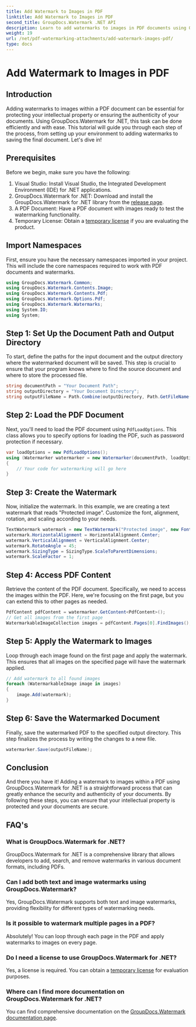 ```yaml
---
title: Add Watermark to Images in PDF
linktitle: Add Watermark to Images in PDF
second_title: GroupDocs.Watermark .NET API
description: Learn to add watermarks to images in PDF documents using GroupDocs.Watermark for .NET with our detailed, step-by-step tutorial. Secure your PDFs easily.
weight: 19
url: /net/pdf-watermarking-attachments/add-watermark-images-pdf/
type: docs
---
```

# Add Watermark to Images in PDF

## Introduction
Adding watermarks to images within a PDF document can be essential for protecting your intellectual property or ensuring the authenticity of your documents. Using GroupDocs.Watermark for .NET, this task can be done efficiently and with ease. This tutorial will guide you through each step of the process, from setting up your environment to adding watermarks to saving the final document. Let's dive in!
## Prerequisites
Before we begin, make sure you have the following:
1. Visual Studio: Install Visual Studio, the Integrated Development Environment (IDE) for .NET applications.
2. GroupDocs.Watermark for .NET: Download and install the GroupDocs.Watermark for .NET library from the [release page](https://releases.groupdocs.com/Watermark/net/).
3. A PDF Document: Have a PDF document with images ready to test the watermarking functionality.
4. Temporary License: Obtain a [temporary license](https://purchase.groupdocs.com/temporary-license/) if you are evaluating the product.
## Import Namespaces
First, ensure you have the necessary namespaces imported in your project. This will include the core namespaces required to work with PDF documents and watermarks.
```csharp
using GroupDocs.Watermark.Common;
using GroupDocs.Watermark.Contents.Image;
using GroupDocs.Watermark.Contents.Pdf;
using GroupDocs.Watermark.Options.Pdf;
using GroupDocs.Watermark.Watermarks;
using System.IO;
using System;
```
## Step 1: Set Up the Document Path and Output Directory
To start, define the paths for the input document and the output directory where the watermarked document will be saved. This step is crucial to ensure that your program knows where to find the source document and where to store the processed file.
```csharp
string documentPath = "Your Document Path";
string outputDirectory = "Your Document Directory";
string outputFileName = Path.Combine(outputDirectory, Path.GetFileName(documentPath));
```
## Step 2: Load the PDF Document
Next, you'll need to load the PDF document using `PdfLoadOptions`. This class allows you to specify options for loading the PDF, such as password protection if necessary.
```csharp
var loadOptions = new PdfLoadOptions();
using (Watermarker watermarker = new Watermarker(documentPath, loadOptions))
{
    // Your code for watermarking will go here
}
```
## Step 3: Create the Watermark
Now, initialize the watermark. In this example, we are creating a text watermark that reads "Protected image". Customize the font, alignment, rotation, and scaling according to your needs.
```csharp
TextWatermark watermark = new TextWatermark("Protected image", new Font("Arial", 8));
watermark.HorizontalAlignment = HorizontalAlignment.Center;
watermark.VerticalAlignment = VerticalAlignment.Center;
watermark.RotateAngle = 45;
watermark.SizingType = SizingType.ScaleToParentDimensions;
watermark.ScaleFactor = 1;
```
## Step 4: Access PDF Content
Retrieve the content of the PDF document. Specifically, we need to access the images within the PDF. Here, we're focusing on the first page, but you can extend this to other pages as needed.
```csharp
PdfContent pdfContent = watermarker.GetContent<PdfContent>();
// Get all images from the first page
WatermarkableImageCollection images = pdfContent.Pages[0].FindImages();
```
## Step 5: Apply the Watermark to Images
Loop through each image found on the first page and apply the watermark. This ensures that all images on the specified page will have the watermark applied.
```csharp
// Add watermark to all found images
foreach (WatermarkableImage image in images)
{
    image.Add(watermark);
}
```
## Step 6: Save the Watermarked Document
Finally, save the watermarked PDF to the specified output directory. This step finalizes the process by writing the changes to a new file.
```csharp
watermarker.Save(outputFileName);
```
## Conclusion
And there you have it! Adding a watermark to images within a PDF using GroupDocs.Watermark for .NET is a straightforward process that can greatly enhance the security and authenticity of your documents. By following these steps, you can ensure that your intellectual property is protected and your documents are secure.
## FAQ's
### What is GroupDocs.Watermark for .NET?
GroupDocs.Watermark for .NET is a comprehensive library that allows developers to add, search, and remove watermarks in various document formats, including PDFs.
### Can I add both text and image watermarks using GroupDocs.Watermark?
Yes, GroupDocs.Watermark supports both text and image watermarks, providing flexibility for different types of watermarking needs.
### Is it possible to watermark multiple pages in a PDF?
Absolutely! You can loop through each page in the PDF and apply watermarks to images on every page.
### Do I need a license to use GroupDocs.Watermark for .NET?
Yes, a license is required. You can obtain a [temporary license](https://purchase.groupdocs.com/temporary-license/) for evaluation purposes.
### Where can I find more documentation on GroupDocs.Watermark for .NET?
You can find comprehensive documentation on the [GroupDocs.Watermark documentation page](https://tutorials.groupdocs.com/Watermark/net/).
